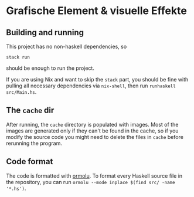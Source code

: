 # Grafische Element & visuelle Effekte

## Building and running

This project has no non-haskell dependencies, so

```
stack run
```

should be enough to run the project.

If you are using Nix and want to skip the `stack` part, you should be fine with pulling all necessary dependencies via `nix-shell`, then run `runhaskell src/Main.hs`.

## The `cache` dir

After running, the `cache` directory is populated with images. Most of the images are generated only if they can't be found in the cache, so if you modify the source code you might need to delete the files in `cache` before rerunning the program.

## Code format

The code is formatted with [ormolu](https://github.com/tweag/ormolu). To format every Haskell source file in the repository, you can run `ormolu --mode inplace $(find src/ -name '*.hs')`.
